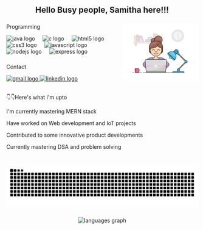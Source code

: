 <h2 align="center">Hello Busy people, Samitha here!!!</h2>

###

<img align="right" height="150" src= "https://github.com/Samitha-A/Samitha-A/blob/main/image_processing20191012-4183-vmsbyp.gif" />

###

<div align="left">
  <p>Programming</p>
  <img src="https://cdn.jsdelivr.net/gh/devicons/devicon/icons/java/java-original.svg" height="30" alt="java logo"  />
  <img width="12" />
  <img src="https://cdn.jsdelivr.net/gh/devicons/devicon/icons/c/c-original.svg" height="30" alt="c logo"  />
  <img width="12" />
  <img src="https://cdn.jsdelivr.net/gh/devicons/devicon/icons/html5/html5-original.svg" height="30" alt="html5 logo"  />
  <img width="12" />
  <img src="https://cdn.jsdelivr.net/gh/devicons/devicon/icons/css3/css3-original.svg" height="30" alt="css3 logo"  />
  <img width="12" />
  <img src="https://cdn.jsdelivr.net/gh/devicons/devicon/icons/javascript/javascript-original.svg" height="30" alt="javascript logo"  />
  <img width="12" />
  <img src="https://cdn.jsdelivr.net/gh/devicons/devicon/icons/nodejs/nodejs-original.svg" height="30" alt="nodejs logo"  />
  <img width="12" />
  <img src="https://cdn.jsdelivr.net/gh/devicons/devicon/icons/express/express-original.svg" height="30" alt="express logo"  />
</div>

###

<div align="left">
  <p>Contact</p>
  <a href="samithaa.amutharajan@gmail.com" target="_blank">
    <img src="https://img.shields.io/static/v1?message=Gmail&logo=gmail&label=&color=D14836&logoColor=white&labelColor=&style=for-the-badge" height="35" alt="gmail logo"  />
  </a>
  <a href="https://www.linkedin.com/in/samitha-amutharajan-bb4b90261/" target="_blank">
    <img src="https://img.shields.io/static/v1?message=LinkedIn&logo=linkedin&label=&color=0077B5&logoColor=white&labelColor=&style=for-the-badge" height="35" alt="linkedin logo"  />
  </a>
</div>
<br>
<div
<p></p>
<p>👇👇Here's what I'm upto</p>
<p>I'm currently mastering MERN stack</p>
<p>Have worked on Web development and IoT projects</p>
<p>Contributed to some innovative product developments</p>
<p>Currently mastering DSA and problem solving</p>
</div>

###

<br clear="both">

<img src="https://raw.githubusercontent.com/Samitha-A/Samitha-A/output/snake.svg" alt="Snake animation" />

###

<div align="center">
  
  <img src="https://github-readme-stats.vercel.app/api/top-langs?username=Samitha-A&locale=en&hide_title=false&layout=compact&card_width=320&langs_count=5&theme=dracula&hide_border=false&order=2" height="150" alt="languages graph"  />
</div>

###
